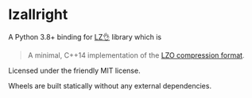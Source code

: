 # lzallright

A Python 3.8+ binding for [LZ👌](https://github.com/jackoalan/lzokay) library which is

> A minimal, C++14 implementation of the
> [LZO compression format](http://www.oberhumer.com/opensource/lzo/).

Licensed under the friendly MIT license.

Wheels are built statically without any external dependencies.

